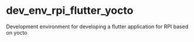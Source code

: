 # dev_env_rpi_flutter_yocto
Development environment for developing a flutter application for RPI based on yocto

